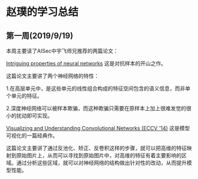 # 赵璞的学习总结

## 第一周(2019/9/19)

本周主要读了AISec中宇飞师兄推荐的两篇论文：

[Intriguing properties of neural networks](https://arxiv.org/abs/1312.6199) 这是对抗样本的开山之作。

这篇论文主要讲了两个神经网络的特性：

1.在高层单元中，是这些单元的线性组合构成的特征空间包含的语义信息，而非单个单元的特征。

2.深度神经网络可以被样本欺骗，而这种欺骗只需要在原样本上加上很难发觉的很小的扰动即可实现。

[Visualizing and Understanding Convolutional Networks (ECCV '14)](https://cs.nyu.edu/~fergus/papers/zeilerECCV2014.pdf) 这是模型可视化的一篇经典作。

这篇论文主要讲了通过反池化、矫正、反卷积这样的步骤，就可以把高维的特征映射到原始图片上，从而可以寻找到原始图片中，对高维的特征有着主要影响的区域。通过分析这些区域，就可以对神经网络的结构做出针对性的改动，从而提升模型性能。